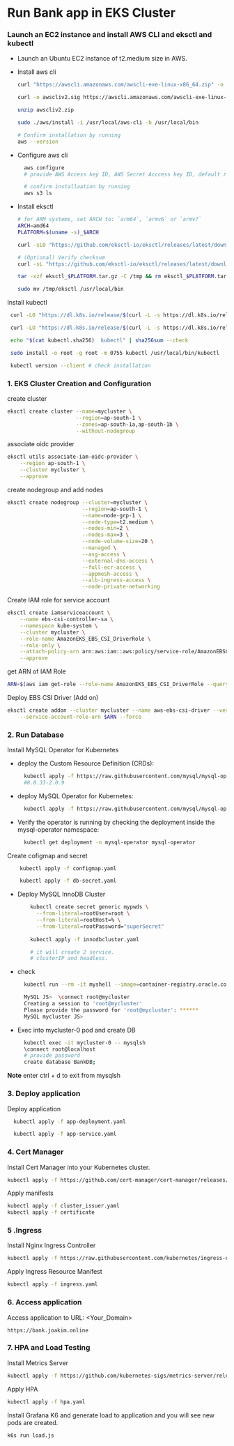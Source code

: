 # Run Bank app in EKS Cluster

### Launch an EC2 instance and install AWS CLI and eksctl and kubectl
- Launch an Ubuntu EC2 instance of t2.medium size in AWS.
- Install aws cli
  ```bash
  curl "https://awscli.amazonaws.com/awscli-exe-linux-x86_64.zip" -o "awscliv2.zip"

  curl -o awscliv2.sig https://awscli.amazonaws.com/awscli-exe-linux-x86_64.zip.sig

  unzip awscliv2.zip

  sudo ./aws/install -i /usr/local/aws-cli -b /usr/local/bin

  # Confirm installation by running
  aws --version
  ```
- Configure aws cli 
  ```bash
    aws configure 
    # provide AWS Access key ID, AWS Secret Acccess key ID, default region and output format.

    # confirm installaation by running
    aws s3 ls
  ```

- Install eksctl
  ```bash
  # for ARM systems, set ARCH to: `arm64`, `armv6` or `armv7`
  ARCH=amd64
  PLATFORM=$(uname -s)_$ARCH

  curl -sLO "https://github.com/eksctl-io/eksctl/releases/latest/download/eksctl_$PLATFORM.tar.gz"

  # (Optional) Verify checksum
  curl -sL "https://github.com/eksctl-io/eksctl/releases/latest/download/eksctl_checksums.txt" | grep $PLATFORM | sha256sum --check

  tar -xzf eksctl_$PLATFORM.tar.gz -C /tmp && rm eksctl_$PLATFORM.tar.gz

  sudo mv /tmp/eksctl /usr/local/bin
  ```

Install kubectl
```bash
 curl -LO "https://dl.k8s.io/release/$(curl -L -s https://dl.k8s.io/release/stable.txt)/bin/linux/amd64/kubectl"

 curl -LO "https://dl.k8s.io/release/$(curl -L -s https://dl.k8s.io/release/stable.txt)/bin/linux/amd64/kubectl.sha256"

 echo "$(cat kubectl.sha256)  kubectl" | sha256sum --check

 sudo install -o root -g root -m 0755 kubectl /usr/local/bin/kubectl

 kubectl version --client # check installation
```
### 1. EKS Cluster Creation and Configuration
create cluster
  ```bash
  eksctl create cluster --name=mycluster \
                        --region=ap-south-1 \
                        --zones=ap-south-1a,ap-south-1b \
                        --without-nodegroup 
  ```
associate oidc provider
  ```bash
  eksctl utils associate-iam-oidc-provider \
      --region ap-south-1 \
      --cluster mycluster \
      --approve
  ```
create nodegroup and add nodes
```bash
eksctl create nodegroup --cluster=mycluster \
                        --region=ap-south-1 \
                        --name=node-grp-1 \
                        --node-type=t2.medium \
                        --nodes-min=2 \
                        --nodes-max=3 \
                        --node-volume-size=20 \
                        --managed \
                        --asg-access \
                        --external-dns-access \
                        --full-ecr-access \
                        --appmesh-access \
                        --alb-ingress-access \
                        --node-private-networking
```

Create IAM role for service account
```bash
eksctl create iamserviceaccount \
    --name ebs-csi-controller-sa \
    --namespace kube-system \
    --cluster mycluster \
    --role-name AmazonEKS_EBS_CSI_DriverRole \
    --role-only \
    --attach-policy-arn arn:aws:iam::aws:policy/service-role/AmazonEBSCSIDriverPolicy \
    --approve
```

get ARN of IAM Role
  ```bash
  ARN=$(aws iam get-role --role-name AmazonEKS_EBS_CSI_DriverRole --query 'Role.Arn' --output text)
  ```
Deploy EBS CSI Driver (Add on)
  ```bash
  eksctl create addon --cluster mycluster --name aws-ebs-csi-driver --version latest \
      --service-account-role-arn $ARN --force
  ```

### 2. Run Database

Install MySQL Operator for Kubernetes

- deploy the Custom Resource Definition (CRDs):
    ```bash
      kubectl apply -f https://raw.githubusercontent.com/mysql/mysql-operator/9.1.0-2.2.2/deploy/deploy-crds.yaml
      #8.0.33-2.0.9 
    ```
- deploy MySQL Operator for Kubernetes:
    ```bash
      kubectl apply -f https://raw.githubusercontent.com/mysql/mysql-operator/9.1.0-2.2.2/deploy/deploy-operator.yaml
    ```
- Verify the operator is running by checking the deployment inside the mysql-operator namespace:
  ```bash
    kubectl get deployment -n mysql-operator mysql-operator
  ```
Create cofigmap and secret
```bash    
    kubectl apply -f configmap.yaml

    kubectl apply -f db-secret.yaml

```
- Deploy  MySQL InnoDB Cluster
  ```bash
      kubectl create secret generic mypwds \
        --from-literal=rootUser=root \
        --from-literal=rootHost=% \
        --from-literal=rootPassword="superSecret"
      
      kubectl apply -f innodbcluster.yaml

      # it will create 2 service.
      # clusterIP and headless.
  ```


- check 
  ```bash
    kubectl run --rm -it myshell --image=container-registry.oracle.com/mysql/community-operator -- mysqlsh

    MySQL JS>  \connect root@mycluster
    Creating a session to 'root@mycluster'
    Please provide the password for 'root@mycluster': ******
    MySQL mycluster JS>
  ```
- Exec into mycluster-0 pod and create DB
  ```bash
    kubectl exec -it mycluster-0 -- mysqlsh
    \connect root@localhost
    # provide password
    create database BankDB;
  ```
**Note** enter ctrl + d to exit from mysqlsh

### 3. Deploy application

Deploy application
```bash
  kubectl apply -f app-deployment.yaml

  kubectl apply -f app-service.yaml

```

### 4. Cert Manager

Install Cert Manager into your Kubernetes cluster.
```bash
kubectl apply -f https://github.com/cert-manager/cert-manager/releases/download/v1.14.5/cert-manager.yaml
```
Apply manifests
```bash
kubectl apply -f cluster_issuer.yaml
kubectl apply -f certificate
```

### 5 .Ingress
Install Nginx Ingress Controller
```bash
kubectl apply -f https://raw.githubusercontent.com/kubernetes/ingress-nginx/controller-v1.9.4/deploy/static/provider/cloud/deploy.yaml
```

Apply Ingress Resource Manifest
```bash
kubectl apply -f ingress.yaml
```

### 6. Access application
Access application to URL: <Your_Domain>
```url
https://bank.joakim.online
```

### 7. HPA and Load Testing

Install Metrics Server
```bash
kubectl apply -f https://github.com/kubernetes-sigs/metrics-server/releases/latest/download/components.yaml
```

Apply HPA 
```bash
kubectl apply -f hpa.yaml
```

Install Grafana K6 and generate load to application and you will see new pods are created.
```bash
k6s run load.js
```